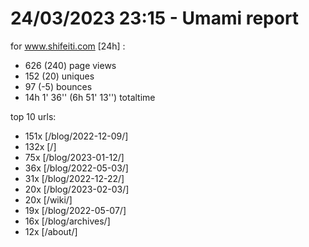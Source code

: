 # 24/03/2023 23:15 - Umami report
for www.shifeiti.com [24h] :

 - 626 (240) page views
 - 152 (20) uniques
 - 97 (-5) bounces
 - 14h 1' 36'' (6h 51' 13'') totaltime


top 10 urls:
 - 151x [/blog/2022-12-09/]
 - 132x [/]
 - 75x [/blog/2023-01-12/]
 - 36x [/blog/2022-05-03/]
 - 31x [/blog/2022-12-22/]
 - 20x [/blog/2023-02-03/]
 - 20x [/wiki/]
 - 19x [/blog/2022-05-07/]
 - 16x [/blog/archives/]
 - 12x [/about/]


